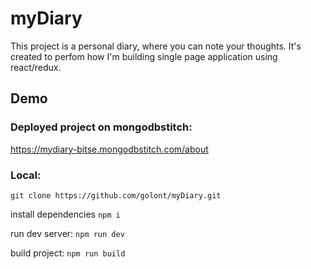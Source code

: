 # myDiary

This project is a personal diary, where you can note your thoughts.
It's created to perfom how I'm building single page application using react/redux.

## Demo

### Deployed project on mongodbstitch:

https://mydiary-bitse.mongodbstitch.com/about

### Local:

`git clone https://github.com/golont/myDiary.git`

install dependencies
`npm i`

run dev server:
`npm run dev`

build project:
`npm run build`
